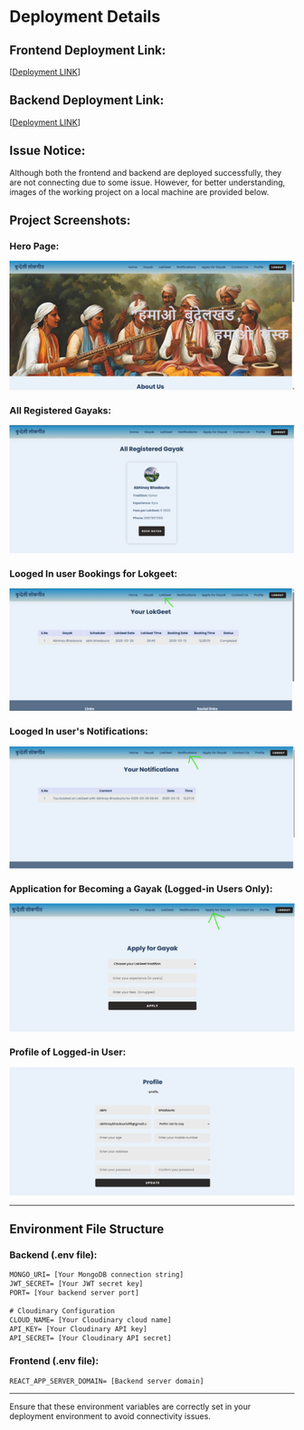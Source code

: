 # Deployment Details

## Frontend Deployment Link:
[[Deployment LINK](https://humao-bundelkhand-22ht.vercel.app/)]

## Backend Deployment Link:
[[Deployment LINK](https://humao-bundelkhand.vercel.app/)]

## Issue Notice:
Although both the frontend and backend are deployed successfully, they are not connecting due to some issue. However, for better understanding, images of the working project on a local machine are provided below.

## Project Screenshots:

### Hero Page:
![Hero Page](image-5.png)

### All Registered Gayaks:
![All Registered Gayaks](image.png)

### Looged In user Bookings for Lokgeet:
![My Bookings](image-1.png)

### Looged In user's Notifications:
![My Notifications](image-2.png)

### Application for Becoming a Gayak (Logged-in Users Only):
![Application](image-3.png)

### Profile of Logged-in User:
![Profile](image-4.png)

---

## Environment File Structure

### Backend (.env file):
```
MONGO_URI= [Your MongoDB connection string]
JWT_SECRET= [Your JWT secret key]
PORT= [Your backend server port]

# Cloudinary Configuration
CLOUD_NAME= [Your Cloudinary cloud name]
API_KEY= [Your Cloudinary API key]
API_SECRET= [Your Cloudinary API secret]
```

### Frontend (.env file):
```
REACT_APP_SERVER_DOMAIN= [Backend server domain]
```

---

Ensure that these environment variables are correctly set in your deployment environment to avoid connectivity issues.
